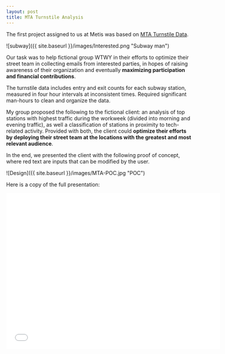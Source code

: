 ```yaml
---
layout: post
title: MTA Turnstile Analysis
---
```


The first project assigned to us at Metis was based on <a href="http://web.mta.info/developers/turnstile.html" target="_blank">MTA Turnstile Data</a>.

![subway]({{ site.baseurl }}/images/Interested.png "Subway man")

Our task was to help fictional group WTWY in their efforts to optimize their street team in collecting emails from interested parties, in hopes of raising awareness of their organization and eventually <b>maximizing participation and financial contributions</b>.

The turnstile data includes entry and exit counts for each subway station, measured in four hour intervals at inconsistent times. Required significant man-hours to clean and organize the data. 

My group proposed the following to the fictional client: an analysis of top stations with highest traffic during the workweek (divided into morning and evening traffic), as well a classification of stations in proximity to tech-related activity. Provided with both, the client could <b>optimize their efforts by deploying their street team at the locations with the greatest and most relevant audience</b>.

In the end, we presented the client with the following proof of concept, where red text are inputs that can be modified by the user.

![Design]({{ site.baseurl }}/images/MTA-POC.jpg "POC")

Here is a copy of the full presentation:
<iframe src="//slides.com/claireger/mta/embed" width="576" height="420" scrolling="no" frameborder="0" webkitallowfullscreen mozallowfullscreen allowfullscreen></iframe>
